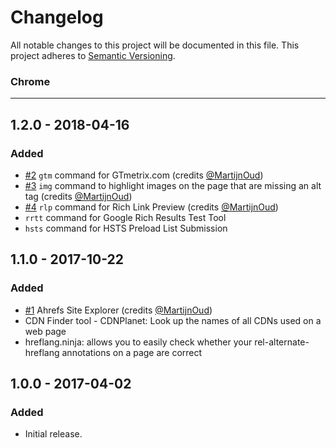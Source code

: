 # Changelog

All notable changes to this project will be documented in this file.
This project adheres to [Semantic Versioning](http://semver.org/).

### Chrome

---

## 1.2.0 - 2018-04-16

### Added

*   [#2](https://github.com/sanderheilbron/seo-shortcuts/pull/2) ```gtm``` command for GTmetrix.com (credits [@MartijnOud](https://github.com/MartijnOud))
*   [#3](https://github.com/sanderheilbron/seo-shortcuts/pull/3) ```img``` command to highlight images on the page that are missing an alt tag (credits [@MartijnOud](https://github.com/MartijnOud))
*   [#4](https://github.com/sanderheilbron/seo-shortcuts/pull/4) ```rlp``` command for Rich Link Preview (credits [@MartijnOud](https://github.com/MartijnOud))
*   ```rrtt``` command for Google Rich Results Test Tool
*   ```hsts``` command for HSTS Preload List Submission

## 1.1.0 - 2017-10-22

### Added

*   [#1](https://github.com/sanderheilbron/seo-shortcuts/pull/1) Ahrefs Site Explorer (credits [@MartijnOud](https://github.com/MartijnOud))
*   CDN Finder tool - CDNPlanet: Look up the names of all CDNs used on a web page
*   hreflang.ninja: allows you to easily check whether your rel-alternate-hreflang annotations on a page are correct

## 1.0.0 - 2017-04-02

### Added

*   Initial release.
